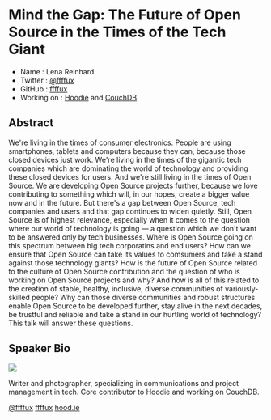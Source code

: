 # Mind the Gap: The Future of Open Source in the Times of the Tech Giant
* Name      : Lena Reinhard
* Twitter   : [@ffffux](http://twitter.com/ffffux)
* GitHub    : [ffffux](https://github.com/ffffux)
* Working on   : [Hoodie](http://hood.ie) and [CouchDB](http://couchdb.apache.org/)

## Abstract
We're living in the times of consumer electronics. People are using smartphones, tablets and computers because they can, because those closed devices just work. We're living in the times of the gigantic tech companies which are dominating the world of technology and providing these closed devices for users. And we're still living in the times of Open Source. We are developing Open Source projects further, because we love contributing to something which will, in our hopes, create a bigger value now and in the future.
But there's a gap between Open Source, tech companies and users and that gap continues to widen quietly. Still, Open Source is of highest relevance, especially when it comes to the question where our world of technology is going — a question which we don't want to be answered only by tech businesses.
Where is Open Source going on this spectrum between big tech corporatins and end users? How can we ensure that Open Source can take its values to comsumers and take a stand against those technology giants? How is the future of Open Source related to the culture of Open Source contribution and the question of who is working on Open Source projects and why? And how is all of this related to the creation of stable, healthy, inclusive, diverse communities of variously-skilled people? Why can those diverse communities and robust structures enable Open Source to be developed further, stay alive in the next decades, be trustful and reliable and take a stand in our hurtling world of technology?
This talk will answer these questions.

## Speaker Bio
![](http://schoenaberselten.com/201403_fux_089-2%20copy.jpg)

Writer and photographer, specializing in communications and project management in tech. Core contributor to Hoodie and working on CouchDB. 

[@ffffux](http://twitter.com/ffffux)
[ffffux](http://github.com/ffffux)
[hood.ie](http://hood.ie)
